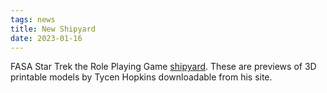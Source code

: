 ```yaml
---
tags: news
title: New Shipyard
date: 2023-01-16
---
```

FASA Star Trek the Role Playing Game [shipyard](/shipyard). These are previews of 3D printable models by Tycen Hopkins downloadable from his site. 